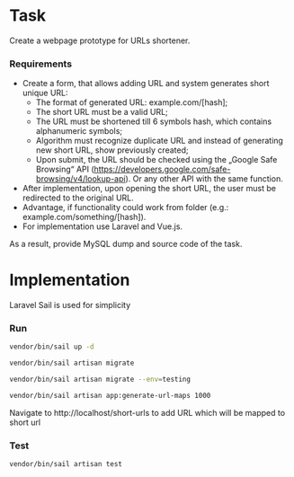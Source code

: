 # Task

Create a webpage prototype for URLs shortener.

### Requirements

* Create a form, that allows adding URL and system generates short unique URL:
  * The format of generated URL: example.com/[hash];
  * The short URL must be a valid URL;
  * The URL must be shortened till 6 symbols hash, which contains alphanumeric symbols;
  * Algorithm must recognize duplicate URL and instead of generating new short URL, show previously
  created;
  * Upon submit, the URL should be checked using the „Google Safe Browsing“ API
(https://developers.google.com/safe-browsing/v4/lookup-api). Or any other API with the same
function.
* After implementation, upon opening the short URL, the user must be redirected to the original URL.
* Advantage, if functionality could work from folder (e.g.: example.com/something/[hash]).
* For implementation use Laravel and Vue.js.

As a result, provide MySQL dump and source code of the task.

# Implementation

Laravel Sail is used for simplicity

### Run

```bash
vendor/bin/sail up -d
```

```bash
vendor/bin/sail artisan migrate
```

```bash
vendor/bin/sail artisan migrate --env=testing
```

```bash
vendor/bin/sail artisan app:generate-url-maps 1000
```

Navigate to http://localhost/short-urls to add URL which will be mapped to short url

### Test

```bash
vendor/bin/sail artisan test
```
